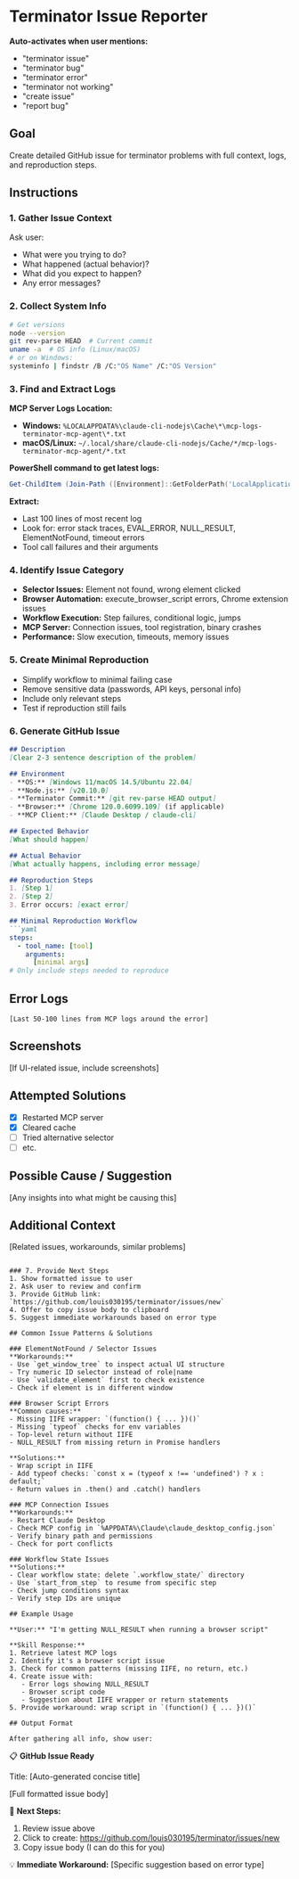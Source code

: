# Terminator Issue Reporter

**Auto-activates when user mentions:**
- "terminator issue"
- "terminator bug"
- "terminator error"
- "terminator not working"
- "create issue"
- "report bug"

## Goal
Create detailed GitHub issue for terminator problems with full context, logs, and reproduction steps.

## Instructions

### 1. Gather Issue Context
Ask user:
- What were you trying to do?
- What happened (actual behavior)?
- What did you expect to happen?
- Any error messages?

### 2. Collect System Info
```bash
# Get versions
node --version
git rev-parse HEAD  # Current commit
uname -a  # OS info (Linux/macOS)
# or on Windows:
systeminfo | findstr /B /C:"OS Name" /C:"OS Version"
```

### 3. Find and Extract Logs
**MCP Server Logs Location:**
- **Windows:** `%LOCALAPPDATA%\claude-cli-nodejs\Cache\*\mcp-logs-terminator-mcp-agent\*.txt`
- **macOS/Linux:** `~/.local/share/claude-cli-nodejs/Cache/*/mcp-logs-terminator-mcp-agent/*.txt`

**PowerShell command to get latest logs:**
```powershell
Get-ChildItem (Join-Path ([Environment]::GetFolderPath('LocalApplicationData')) 'claude-cli-nodejs\Cache\*\mcp-logs-terminator-mcp-agent\*.txt') | Sort-Object LastWriteTime -Descending | Select-Object -First 1 | Get-Content -Tail 100
```

**Extract:**
- Last 100 lines of most recent log
- Look for: error stack traces, EVAL_ERROR, NULL_RESULT, ElementNotFound, timeout errors
- Tool call failures and their arguments

### 4. Identify Issue Category
- **Selector Issues:** Element not found, wrong element clicked
- **Browser Automation:** execute_browser_script errors, Chrome extension issues
- **Workflow Execution:** Step failures, conditional logic, jumps
- **MCP Server:** Connection issues, tool registration, binary crashes
- **Performance:** Slow execution, timeouts, memory issues

### 5. Create Minimal Reproduction
- Simplify workflow to minimal failing case
- Remove sensitive data (passwords, API keys, personal info)
- Include only relevant steps
- Test if reproduction still fails

### 6. Generate GitHub Issue

```markdown
## Description
[Clear 2-3 sentence description of the problem]

## Environment
- **OS:** [Windows 11/macOS 14.5/Ubuntu 22.04]
- **Node.js:** [v20.10.0]
- **Terminator Commit:** [git rev-parse HEAD output]
- **Browser:** [Chrome 120.0.6099.109] (if applicable)
- **MCP Client:** [Claude Desktop / claude-cli]

## Expected Behavior
[What should happen]

## Actual Behavior
[What actually happens, including error message]

## Reproduction Steps
1. [Step 1]
2. [Step 2]
3. Error occurs: [exact error]

## Minimal Reproduction Workflow
```yaml
steps:
  - tool_name: [tool]
    arguments:
      [minimal args]
# Only include steps needed to reproduce
```

## Error Logs
```
[Last 50-100 lines from MCP logs around the error]
```

## Screenshots
[If UI-related issue, include screenshots]

## Attempted Solutions
- [x] Restarted MCP server
- [x] Cleared cache
- [ ] Tried alternative selector
- [ ] etc.

## Possible Cause / Suggestion
[Any insights into what might be causing this]

## Additional Context
[Related issues, workarounds, similar problems]
```

### 7. Provide Next Steps
1. Show formatted issue to user
2. Ask user to review and confirm
3. Provide GitHub link: `https://github.com/louis030195/terminator/issues/new`
4. Offer to copy issue body to clipboard
5. Suggest immediate workarounds based on error type

## Common Issue Patterns & Solutions

### ElementNotFound / Selector Issues
**Workarounds:**
- Use `get_window_tree` to inspect actual UI structure
- Try numeric ID selector instead of role|name
- Use `validate_element` first to check existence
- Check if element is in different window

### Browser Script Errors
**Common causes:**
- Missing IIFE wrapper: `(function() { ... })()`
- Missing `typeof` checks for env variables
- Top-level return without IIFE
- NULL_RESULT from missing return in Promise handlers

**Solutions:**
- Wrap script in IIFE
- Add typeof checks: `const x = (typeof x !== 'undefined') ? x : default;`
- Return values in .then() and .catch() handlers

### MCP Connection Issues
**Workarounds:**
- Restart Claude Desktop
- Check MCP config in `%APPDATA%\Claude\claude_desktop_config.json`
- Verify binary path and permissions
- Check for port conflicts

### Workflow State Issues
**Solutions:**
- Clear workflow state: delete `.workflow_state/` directory
- Use `start_from_step` to resume from specific step
- Check jump conditions syntax
- Verify step IDs are unique

## Example Usage

**User:** "I'm getting NULL_RESULT when running a browser script"

**Skill Response:**
1. Retrieve latest MCP logs
2. Identify it's a browser script issue
3. Check for common patterns (missing IIFE, no return, etc.)
4. Create issue with:
   - Error logs showing NULL_RESULT
   - Browser script code
   - Suggestion about IIFE wrapper or return statements
5. Provide workaround: wrap script in `(function() { ... })()`

## Output Format

After gathering all info, show user:

```
📋 **GitHub Issue Ready**

Title: [Auto-generated concise title]

[Full formatted issue body]

🔗 **Next Steps:**
1. Review issue above
2. Click to create: https://github.com/louis030195/terminator/issues/new
3. Copy issue body (I can do this for you)

💡 **Immediate Workaround:**
[Specific suggestion based on error type]
```
